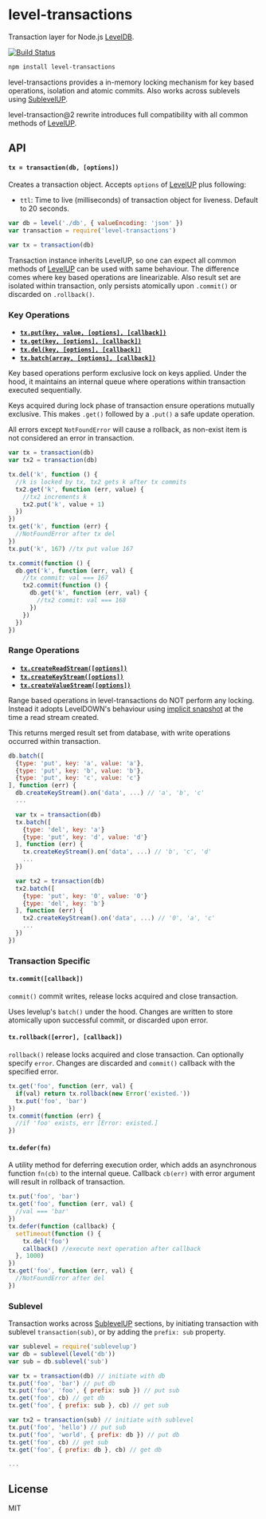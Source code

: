 # level-transactions

Transaction layer for Node.js [LevelDB](https://github.com/rvagg/node-levelup).

[![Build Status](https://travis-ci.org/cshum/level-transactions.svg?branch=master)](https://travis-ci.org/cshum/level-transactions)

```bash
npm install level-transactions
```

level-transactions provides a in-memory locking mechanism for key based operations, isolation and atomic commits.
Also works across sublevels using [SublevelUP](https://github.com/cshum/sublevelup/).

level-transaction@2 rewrite introduces full compatibility with all common methods of [LevelUP](https://github.com/Level/levelup).

## API

#### `tx = transaction(db, [options])`

Creates a transaction object. 
Accepts `options` of [LevelUP](https://github.com/Level/levelup#options) plus following:
* `ttl`: Time to live (milliseconds) of transaction object for liveness. Default to 20 seconds.

```js
var db = level('./db', { valueEncoding: 'json' })
var transaction = require('level-transactions')

var tx = transaction(db)
```

Transaction instance inherits LevelUP,
so one can expect all common methods of [LevelUP](https://github.com/Level/levelup#api) can be used with same behaviour.
The difference comes where key based operations are linearizable. Also result set are isolated within transaction, only persists atomically upon `.commit()` or discarded on `.rollback()`.

### Key Operations

* [**`tx.put(key, value, [options], [callback])`**](https://github.com/Level/levelup#put)
* [**`tx.get(key, [options], [callback])`**](https://github.com/Level/levelup#get)
* [**`tx.del(key, [options], [callback])`**](https://github.com/Level/levelup#del)
* [**`tx.batch(array, [options], [callback])`**](https://github.com/Level/levelup#batch)

Key based operations perform exclusive lock on keys applied.
Under the hood, it maintains an internal queue where operations within transaction executed sequentially.

Keys acquired during lock phase of transaction ensure operations mutually exclusive.
This makes `.get()` followed by a `.put()` a safe update operation.

All errors except `NotFoundError` will cause a rollback, as non-exist item is not considered an error in transaction.

```js
var tx = transaction(db)
var tx2 = transaction(db)

tx.del('k', function () {
  //k is locked by tx, tx2 gets k after tx commits
  tx2.get('k', function (err, value) {
    //tx2 increments k
    tx2.put('k', value + 1)
  })
})
tx.get('k', function (err) {
  //NotFoundError after tx del
})
tx.put('k', 167) //tx put value 167

tx.commit(function () {
  db.get('k', function (err, val) {
    //tx commit: val === 167
    tx2.commit(function () {
      db.get('k', function (err, val) {
        //tx2 commit: val === 168
      })
    })
  })
})

```

### Range Operations

* [**`tx.createReadStream([options])`**](https://github.com/Level/levelup#createReadStream)
* [**`tx.createKeyStream([options])`**](https://github.com/Level/levelup#createKeyStream)
* [**`tx.createValueStream([options])`**](https://github.com/Level/levelup#createValueStream)

Range based operations in level-transactions do NOT perform any locking.
Instead it adopts LevelDOWN's behaviour using [implicit snapshot](https://github.com/level/leveldown/#snapshots) at the time a read stream created.

This returns merged result set from database,
with write operations occurred within transaction.

```js
db.batch([
  {type: 'put', key: 'a', value: 'a'},
  {type: 'put', key: 'b', value: 'b'},
  {type: 'put', key: 'c', value: 'c'}
], function (err) {
  db.createKeyStream().on('data', ...) // 'a', 'b', 'c'
  ...

  var tx = transaction(db)
  tx.batch([
    {type: 'del', key: 'a'}
    {type: 'put', key: 'd', value: 'd'}
  ], function (err) {
    tx.createKeyStream().on('data', ...) // 'b', 'c', 'd'
    ...
  })

  var tx2 = transaction(db)
  tx2.batch([
    {type: 'put', key: '0', value: '0'}
    {type: 'del', key: 'b'}
  ], function (err) {
    tx2.createKeyStream().on('data', ...) // '0', 'a', 'c'
    ...
  })
})
```

### Transaction Specific

#### `tx.commit([callback])`

`commit()` commit writes, release locks acquired and close transaction.

Uses levelup's `batch()` under the hood.
Changes are written to store atomically upon successful commit, or discarded upon error.

#### `tx.rollback([error], [callback])`

`rollback()` release locks acquired and close transaction. Can optionally specify `error`.
Changes are discarded and `commit()` callback with the specified error.

```js
tx.get('foo', function (err, val) {
  if(val) return tx.rollback(new Error('existed.'))
  tx.put('foo', 'bar')
})
tx.commit(function (err) {
  //if 'foo' exists, err [Error: existed.]
})

```

#### `tx.defer(fn)`

A utility method for deferring execution order,
which adds an asynchronous function `fn(cb)` to the internal queue. 
Callback `cb(err)` with error argument will result in rollback of transaction.

```js
tx.put('foo', 'bar')
tx.get('foo', function (err, val) {
  //val === 'bar'
})
tx.defer(function (callback) {
  setTimeout(function () {
    tx.del('foo')
    callback() //execute next operation after callback
  }, 1000)
})
tx.get('foo', function (err, val) {
  //NotFoundError after del
})
```


### Sublevel

Transaction works across [SublevelUP](https://github.com/cshum/sublevelup/) sections,
by initiating transaction with sublevel `transaction(sub)`, or by adding the `prefix: sub` property.

```js
var sublevel = require('sublevelup')
var db = sublevel(level('db'))
var sub = db.sublevel('sub')

var tx = transaction(db) // initiate with db
tx.put('foo', 'bar') // put db
tx.put('foo', 'foo', { prefix: sub }) // put sub
tx.get('foo', cb) // get db
tx.get('foo', { prefix: sub }, cb) // get sub

var tx2 = transaction(sub) // initiate with sublevel
tx.put('foo', 'hello') // put sub
tx.put('foo', 'world', { prefix: db }) // put db
tx.get('foo', cb) // get sub
tx.get('foo', { prefix: db }, cb) // get db

...
```

## License

MIT
